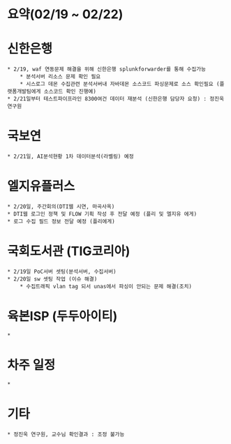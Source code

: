 # 요약(02/19 ~ 02/22)

# 신한은행
    * 2/19, waf 연동문제 해결을 위해 신한은행 splunkforwarder를 통해 수집가능
        * 분석서버 리소스 문제 확인 필요
        * 시스로그 데몬 수집관련 분석서버내 자바데몬 소스코드 파싱문제로 소스 확인필요 (플랫폼개발팀에게 소스코드 확인 진행예)
    * 2/21일부터 테스트파이프라인 8300여건 데이터 재분석 (신한은행 담당자 요청) : 정진욱 연구원

# 국보연
    * 2/21일, AI분석현황 1차 데이터분석(라벨링) 예정

# 엘지유플러스
    * 2/20일, 주간회의(DTI웹 시연, 마곡사옥)
    * DTI웹 로그인 정책 및 FLOW 기획 작성 후 전달 예정 (플리 및 엘지유 에게)
    * 로그 수집 필드 정보 전달 예정 (플리에게)

# 국회도서관 (TIG코리아)
    * 2/19일 PoC서버 셋팅(분석서버, 수집서버)
    * 2/20일 sw 셋팅 작업 (이슈 해결)
        * 수집트래픽 vlan tag 되서 unas에서 파싱이 안되는 문제 해결(조치)

# 육본ISP (두두아이티)
    * 
# 차주 일정
    * 
# 기타
    * 정진욱 연구원, 교수님 확인결과 : 조정 불가능
